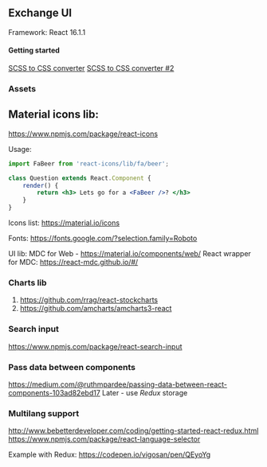 ## Exchange UI

Framework: React 16.1.1



#### Getting started

[SCSS to CSS converter](https://www.sassmeister.com/)
[SCSS to CSS converter #2](http://www.cssportal.com/scss-to-css/)

### Assets


## Material icons lib:

https://www.npmjs.com/package/react-icons

Usage:
```jsx
import FaBeer from 'react-icons/lib/fa/beer';

class Question extends React.Component {
    render() {
        return <h3> Lets go for a <FaBeer />? </h3>
    }
}
```

Icons list: https://material.io/icons



Fonts: https://fonts.google.com/?selection.family=Roboto


UI lib: MDC for Web - https://material.io/components/web/
React wrapper for MDC: https://react-mdc.github.io/#/




### Charts lib

1) https://github.com/rrag/react-stockcharts
2) https://github.com/amcharts/amcharts3-react


### Search input

https://www.npmjs.com/package/react-search-input

### Pass data between components

https://medium.com/@ruthmpardee/passing-data-between-react-components-103ad82ebd17
Later - use *Redux* storage

### Multilang support


http://www.bebetterdeveloper.com/coding/getting-started-react-redux.html
https://www.npmjs.com/package/react-language-selector

Example with Redux: https://codepen.io/vigosan/pen/QEyoYg